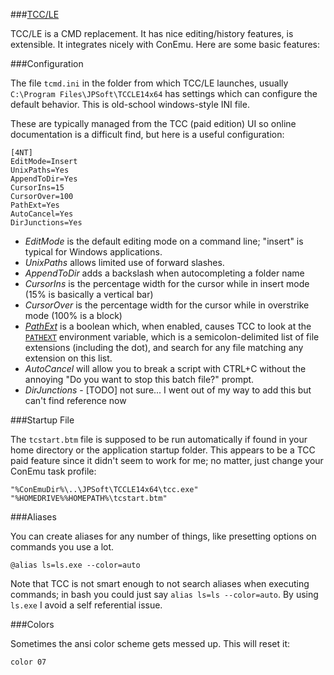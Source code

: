 
###[TCC/LE](https://jpsoft.com/tccle-cmd-replacement.html) 

TCC/LE is a CMD replacement. It has nice editing/history features, is extensible. It integrates nicely with ConEmu. Here are some basic features:

###Configuration

The  file `tcmd.ini` in the folder from which TCC/LE launches, usually `C:\Program Files\JPSoft\TCCLE14x64` has settings which can configure the default behavior.  This is old-school windows-style INI file. 

These are typically managed from the TCC (paid edition) UI so online documentation is a difficult find, but here is a useful configuration:


	[4NT]
	EditMode=Insert
	UnixPaths=Yes
	AppendToDir=Yes
	CursorIns=15
	CursorOver=100
	PathExt=Yes
	AutoCancel=Yes
	DirJunctions=Yes

* *EditMode* is the default editing mode on a command line; "insert" is typical for Windows applications.
* *UnixPaths* allows limited use of forward slashes.
* *AppendToDir* adds a backslash when autocompleting a folder name
* *CursorIns* is the percentage width for the cursor while in insert mode (15% is basically a vertical bar)
* *CursorOver* is the percentage width for the cursor while in overstrike mode (100% is a block)
* [*PathExt*](http://jpsoft.com/help/inistartupdlg.htm) is a boolean which, when enabled, causes TCC to look at the [`PATHEXT`](http://jpsoft.com/help/pathext.htm) environment variable, which is a semicolon-delimited list of file extensions (including the dot), and search for any file matching any extension on this list.
* *AutoCancel* will allow you to break a script with CTRL+C without the annoying "Do you want to stop this batch file?" prompt.
* *DirJunctions* - [TODO] not sure... I went out of my way to add this but can't find reference now

###Startup File

The `tcstart.btm` file is supposed to be run automatically if found in your home directory or the application startup folder. This appears to be a TCC paid feature since it didn't seem to work for me; no matter, just change your ConEmu task profile:

    "%ConEmuDir%\..\JPSoft\TCCLE14x64\tcc.exe" "%HOMEDRIVE%%HOMEPATH%\tcstart.btm"

###Aliases

You can create aliases for any number of things, like presetting options on commands you use a lot. 

    @alias ls=ls.exe --color=auto

Note that TCC is not smart enough to not search aliases when executing commands; in bash you could just say `alias ls=ls --color=auto`. By using `ls.exe` I avoid a self referential issue. 

###Colors

Sometimes the ansi color scheme gets messed up. This will reset it:

    color 07

